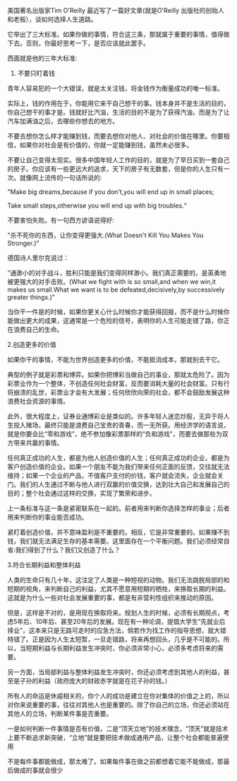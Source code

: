美国著名出版家Tim O'Reilly 最近写了一篇好文章(就是O'Reilly 出版社的创始人和老板），谈如何选择人生道路。

它举出了三大标准。如果你做的事情，符合这三条，那就属于重要的事情，值得做下去。否则，你最好思考一下，是否应该就此罢手。

西面就是他的三年大标准:

1. 不要只盯着钱

青年人容易犯的一个大错误，就是太关注钱，将金钱作为衡量成功的唯一标准。

实际上，钱的作用在于，你能用它来干自己想干的事。钱本身并不是生活的目的，你自己想干的事才是。钱就好比汽油，生活的目的不是为了获得汽油，而是为了让汽车加满油之后，去哪些你想去的地方。

不要去想你怎么样才能赚到钱，而要去想你对他人、对社会的价值在哪里。你要相信，如果你对社会是有价值的，你就一定能赚到钱，虽然未必很多。

不要让自己变得太现实。很多中国年轻人工作的目的，就是为了早日买到一套自己的房子。你应该有一些更远大的追求，天下的房子有无数套，但是你的人生只有一次。就像网上流传的一句话所说的:

"Make big dreams,because if you don't,you will end up in small places;

Take small steps,otherwise you will end up with big troubles.“

不要害怕失败。有一句西方谚语说得好:

"杀不死你的东西，让你变得更强大.(What Doesn't Kill You Makes You Stronger.)"

德国诗人里尔克说过：

“通渺小的对手战斗，胜利只能是我们变得同样渺小。我们真正需要的，是英勇地被更强大的对手击败。(What we fight with is so small,and when we win,it makes us small.What we want is to be defeated,decisively,by successively greater things.)"

当你干一件是的时候，如果你更关心什么时候你才能获得回报，而不是什么时候你能做出更大的成果，这通常是一个危险的信号，表明你的人生可能走错了路，你正在浪费自己的生命。

2.创造更多的价值

如果你干的事情，不能为世界创造更多的价值，不能抵消成本，那就别去干它。

典型的例子就是彩票和博弈。如果你把博彩当做自己的事业，那就太危险了。因为彩票业作为一个整体，不创造任何社会财富，反而要消耗大量的社会财富。只有行将崩溃的乱世，彩票业才会有大发展；任何欣欣向荣的社会，都不会鼓励发展这种浪费社会资源的事情。

此外，很大程度上，证券业通博彩业是类似的。许多年轻人迷恋炒股，无异于将人生投入赌场，最终只能是浪费自己宝贵的青春，而一无所获。用经济学的语言说，就是你要会比“零和游戏”，绝不参加像彩票那样的“负和游戏”，而要去做那些为双方带来共赢的事情。

任何真正成功的人生，都是为他人创造价值的人生；任何真正成功的企业，都是为客户创造价值的企业。如果一个朋友不能为我们带来任何正面的反馈，交往就无法维持；如果一个企业的产品，不值客户支付的价钱，客户就会流失，企业就会关门。我们的人生通过不断与他人进行双赢的价值交换，达到壮大自己和发展自己的目的；整个社会通过这样的交换，实现了繁荣和进步。

上一条标准与这一条是紧密联系在一起的。前者用来判断你选择怎样的事业；后者用来判断你的事业能否成功。

紧盯着创造价值，并不意味盈利是不重要的。相反，它是非常重要的。如果赚不到钱，我们就无法满足生存的基本需要。这里面存在一个平衡问题。我们必须经常自省:我们得到了什么？我们又创造了什么？

3.符合长期利益和整体利益

人类的生命只有几十年，这注定了人类是一种短视的动物。我们无法跳脱局部的和短期的视角，来判断自己的利益，尤其不愿意用短期的牺牲，来换取长期的利益。这就是为什么一些对社会发展重要的事，都是有非营利性组织来推动的原因。

但是，这样是不对的，是用现在换取将来。规划人生的时候，必须有长期观点，考虑5年后、10年后、甚至20年后的发展。现在有一种论调，提倡大学生“先就业后择业”，这本来只是无路可走时的应急方法，倘若作为找工作的指导思想，就大错特错了。正是因为人生太短暂，一旦走错路，将来再想回头，几乎是不可能的。所以，当短期利益与长期利益发生冲突时，你必须非常小心，必须多考虑将来的需要。

另一方面，当局部利益与整体利益发生冲突时，你还必须考虑到其他人的利益，甚至是子孙的利益（政府庞大的财政赤字就是在花子孙的钱。）

所有人的命运是休戚相关的，你个人的成功是建立在你对集体的价值之上的，所以对你来说重要的事，往往对其他人也是重要的。除了你自己的立场，你还必须站在其他人的立场，判断某件事是否重要。

一是如何判断一件事情是否有价值，二是“顶天立地”的技术理念，“顶天”就是技术上要不断追求新突破，“立地”就是要把技术做成通用产品，让整个社会都能普遍使用

不是每件事都能做成，那太难了。如果每件事在做之前都想着它能不能做成，那最后做成的事就会很少








